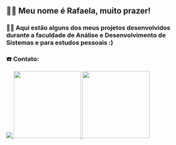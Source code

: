 <h2>🧙‍♀️ Meu nome é Rafaela, muito prazer!</h2>

<h3>
👩‍💻 Aqui estão alguns dos meus projetos desenvolvidos durante a faculdade de Análise e Desenvolvimento de Sistemas e para estudos pessoais :)
</h3>

<h3>☎️ Contato:</h3>
<a href="www.linkedin.com/in/rafaela-mendonça-estefogo-b42221208/</h3>" alt="linkedin" target="_blank">
<img src="https://img.shields.io/badge/LinkedIn-0077B5?style=for-the-badge&logo=linkedin&logoColor=white" target="_blank">

<a href="https://github.com/estefogo">
<img height="180em" src="https://github-readme-stats.vercel.app/api?username=estefogo&show_icons=true&theme=dracula&include_all_commits=true&count_private=true"/>
<img height="180em" src="https://github-readme-stats.vercel.app/api/top-langs/?username=estefogo&layout=compact&langs_count=7&theme=dracula"/>
